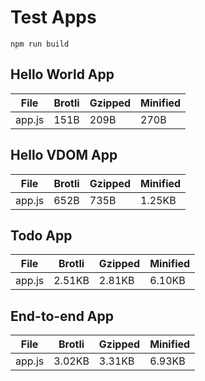# Test Apps

`npm run build`


## Hello World App

| File                       | Brotli   | Gzipped  | Minified |
|----------------------------|----------|----------|----------|
| app.js                     | 151B     | 209B     | 270B     |



## Hello VDOM App

| File                       | Brotli   | Gzipped  | Minified |
|----------------------------|----------|----------|----------|
| app.js                     | 652B     | 735B     | 1.25KB   |



## Todo App

| File                       | Brotli   | Gzipped  | Minified |
|----------------------------|----------|----------|----------|
| app.js                     | 2.51KB   | 2.81KB   | 6.10KB   |



## End-to-end App

| File                       | Brotli   | Gzipped  | Minified |
|----------------------------|----------|----------|----------|
| app.js                     | 3.02KB   | 3.31KB   | 6.93KB   |

